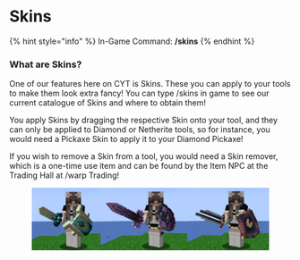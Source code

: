 # Skins



{% hint style="info" %}
In-Game Command: **/skins**
{% endhint %}

### What are Skins?

One of our features here on CYT is Skins. These you can apply to your tools to make them look extra fancy! You can type /skins in game to see our current catalogue of Skins and where to obtain them!

You apply Skins by dragging the respective Skin onto your tool, and they can only be applied to Diamond or Netherite tools, so for instance, you would need a Pickaxe Skin to apply it to your Diamond Pickaxe!

If you wish to remove a Skin from a tool, you would need a Skin remover, which is a one-time use item and can be found by the Item NPC at the Trading Hall at /warp Trading!

<figure><img src="../../.gitbook/assets/skins.png" alt=""><figcaption></figcaption></figure>

[//]:# (Update image, show off mor of the new Cosmetics? maybe a gif going through a few of them becuse they have animations?)